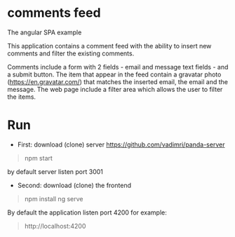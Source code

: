 # comments feed
The angular SPA example

This application contains a comment feed with the ability to insert new comments and filter the existing comments. 

Comments include a form with 2 fields - email and message text fields - and a submit button.
The item that appear in the feed contain a gravatar photo (https://en.gravatar.com/) that matches the inserted email, the email and the message.
The web page include a filter area which allows the user to filter the items.


# Run
- First: download (clone) server https://github.com/vadimri/panda-server 
> npm start

by default server listen port 3001

- Second: download (clone) the frontend
> npm install
> ng serve

By default the application listen port 4200
for example:

> http://localhost:4200 

